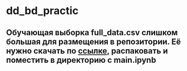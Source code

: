 # dd_bd_practic

## Обучающая выборка full_data.csv слишком большая для размещения в репозитории. Её нужно скачать по [ссылке](https://drive.google.com/file/d/1wBk51HINdpBRXVQNiWCabp4mrWs67kJE/view?usp=sharing), распаковать и поместить в директорию с main.ipynb
